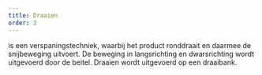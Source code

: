```yaml
---
title: Draaien
order: 3
---
```


is een verspanings­techniek, waarbij het product ronddraait en daarmee de snij­beweging uitvoert. De beweging in langs­richting en dwars­richting wordt uitgevoerd door de beitel. Draaien wordt uitgevoerd op een draaibank.
